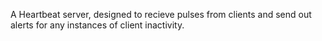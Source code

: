A Heartbeat server, designed to recieve pulses from clients and send out alerts for any instances of client inactivity.
